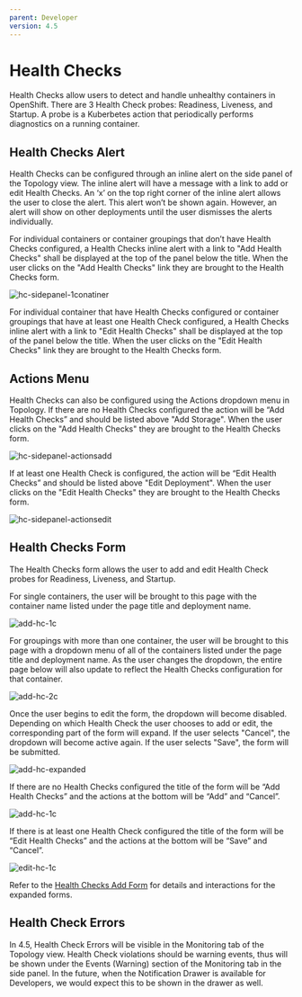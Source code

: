 ```yaml
---
parent: Developer
version: 4.5
---
```


# Health Checks
Health Checks allow users to detect and handle unhealthy containers in OpenShift.  There are 3 Health Check probes: Readiness, Liveness, and Startup. A probe is a Kuberbetes action that periodically performs diagnostics on a running container.

## Health Checks Alert
Health Checks can be configured through an inline alert on the side panel of the Topology view. The inline alert will have a message with a link to add or edit Health Checks. An ‘x’ on the top right corner of the inline alert allows the user to close the alert. This alert won’t be shown again. However, an alert will show on other deployments until the user dismisses the alerts individually.

For individual containers or container groupings that don’t have Health Checks configured, a Health Checks inline alert with a link to "Add Health Checks" shall be displayed at the top of the panel below the title. When the user clicks on the "Add Health Checks" link they are brought to the Health Checks form.

![hc-sidepanel-1conatiner](img/hc-sidepanel-1conatiner.png)

<!--This inline alert would also be displayed on the deployment details page.  It would be under the Container header before the list of the containers.
![dpage2](img/dpage2.png)
![dpage1](img/dpage 1.png)-->


For individual container that have Health Checks configured or container groupings that have at least one Health Check configured, a Health Checks inline alert with a link to "Edit Health Checks" shall be displayed at the top of the panel below the title. When the user clicks on the "Edit Health Checks" link they are brought to the Health Checks form.

## Actions Menu

Health Checks can also be configured using the Actions dropdown menu in Topology.  If there are no Health Checks configured the action will be “Add Health Checks” and should be listed above "Add Storage". When the user clicks on the "Add Health Checks" they are brought to the Health Checks form.

![hc-sidepanel-actionsadd](img/hc-sidepanel-actionsadd.png)

If at least one Health Check is configured, the action will be “Edit Health Checks” and should be listed above "Edit Deployment". When the user clicks on the "Edit Health Checks" they are brought to the Health Checks form.

![hc-sidepanel-actionsedit](img/hc-sidepanel-actionsedit.png)

## Health Checks Form

The Health Checks form allows the user to add and edit Health Check probes for Readiness, Liveness, and Startup.

For single containers, the user will be brought to this page with the container name listed under the page title and deployment name.

![add-hc-1c](img/add-hc-1c.png)

For groupings with more than one container, the user will be brought to this page with a dropdown menu of all of the containers listed under the page title and deployment name.  As the user changes the dropdown, the entire page below will also update to reflect the Health Checks configuration for that container.  

![add-hc-2c](img/add-hc-2c.png)

Once the user begins to edit the form, the dropdown will become disabled. Depending on which Health Check the user chooses to add or edit, the corresponding part of the form will expand. If the user selects "Cancel", the dropdown will become active again. If the user selects "Save", the form will be submitted.

![add-hc-expanded](img/add-hc-expanded.png)

If there are no Health Checks configured the title of the form will be “Add Health Checks” and the actions at the bottom will be “Add” and “Cancel”.

![add-hc-1c](img/add-hc-1c.png)

If there is at least one Health Check configured the title of the form will be “Edit Health Checks” and the actions at the bottom will be “Save” and “Cancel”.

![edit-hc-1c](img/edit-hc-1c.png)

Refer to the [Health Checks Add Form](developer/add-45/sections/Adv-Health_Checks.md) for details and interactions for the expanded forms.

## Health Check Errors
In 4.5, Health Check Errors will be visible in the Monitoring tab of the Topology view. Health Check violations should be warning events, thus will be shown under the Events (Warning) section of the Monitoring tab in the side panel. In the future, when the Notification Drawer is available for Developers, we would expect this to be shown in the drawer as well.
